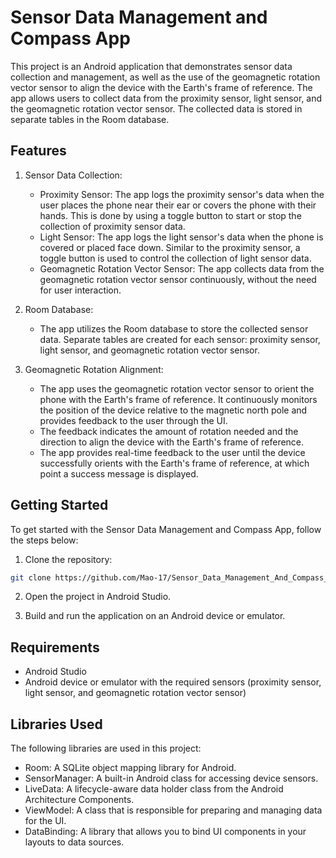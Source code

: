 # Sensor Data Management and Compass App

This project is an Android application that demonstrates sensor data collection and management, as well as the use of the geomagnetic rotation vector sensor to align the device with the Earth's frame of reference. The app allows users to collect data from the proximity sensor, light sensor, and the geomagnetic rotation vector sensor. The collected data is stored in separate tables in the Room database.

## Features

1. Sensor Data Collection:
   - Proximity Sensor: The app logs the proximity sensor's data when the user places the phone near their ear or covers the phone with their hands. This is done by using a toggle button to start or stop the collection of proximity sensor data.
   - Light Sensor: The app logs the light sensor's data when the phone is covered or placed face down. Similar to the proximity sensor, a toggle button is used to control the collection of light sensor data.
   - Geomagnetic Rotation Vector Sensor: The app collects data from the geomagnetic rotation vector sensor continuously, without the need for user interaction.

2. Room Database:
   - The app utilizes the Room database to store the collected sensor data. Separate tables are created for each sensor: proximity sensor, light sensor, and geomagnetic rotation vector sensor.

3. Geomagnetic Rotation Alignment:
   - The app uses the geomagnetic rotation vector sensor to orient the phone with the Earth's frame of reference. It continuously monitors the position of the device relative to the magnetic north pole and provides feedback to the user through the UI.
   - The feedback indicates the amount of rotation needed and the direction to align the device with the Earth's frame of reference.
   - The app provides real-time feedback to the user until the device successfully orients with the Earth's frame of reference, at which point a success message is displayed.

## Getting Started

To get started with the Sensor Data Management and Compass App, follow the steps below:

1. Clone the repository:

```bash
git clone https://github.com/Mao-17/Sensor_Data_Management_And_Compass_App.git
```

2. Open the project in Android Studio.

3. Build and run the application on an Android device or emulator.

## Requirements

- Android Studio
- Android device or emulator with the required sensors (proximity sensor, light sensor, and geomagnetic rotation vector sensor)

## Libraries Used

The following libraries are used in this project:

- Room: A SQLite object mapping library for Android.
- SensorManager: A built-in Android class for accessing device sensors.
- LiveData: A lifecycle-aware data holder class from the Android Architecture Components.
- ViewModel: A class that is responsible for preparing and managing data for the UI.
- DataBinding: A library that allows you to bind UI components in your layouts to data sources.

